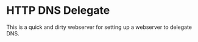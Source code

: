 # HTTP DNS Delegate

This is a quick and dirty webserver for setting up a webserver to delegate DNS.


